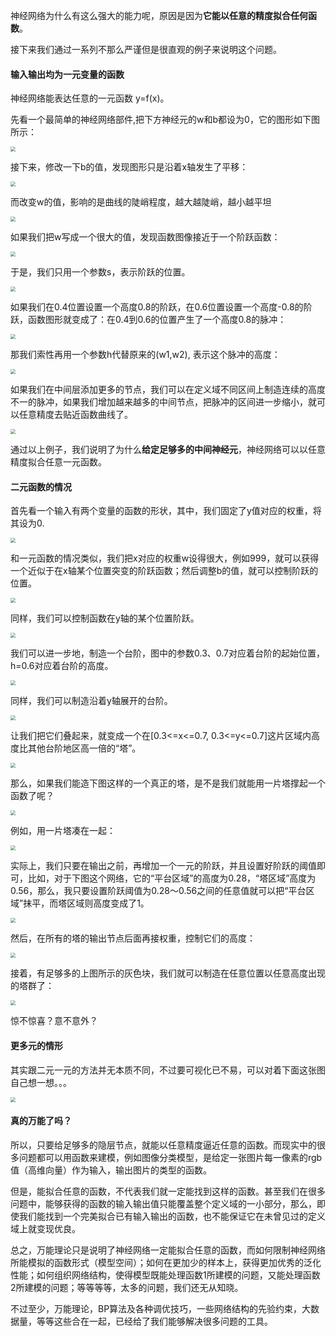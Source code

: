 神经网络为什么有这么强大的能力呢，原因是因为**它能以任意的精度拟合任何函数**。

接下来我们通过一系列不那么严谨但是很直观的例子来说明这个问题。



#### 输入输出均为一元变量的函数

神经网络能表达任意的一元函数 y=f(x)。



先看一个最简单的神经网络部件,把下方神经元的w和b都设为0，它的图形如下图所示：

<img src="./images/nn_func1.png" style="zoom:50%;" />

接下来，修改一下b的值，发现图形只是沿着x轴发生了平移：

<img src="./images/nn_func2.png" style="zoom:50%;" />

而改变w的值，影响的是曲线的陡峭程度，越大越陡峭，越小越平坦

<img src="./images/nn_func3.png" style="zoom:50%;" />

如果我们把w写成一个很大的值，发现函数图像接近于一个阶跃函数：

<img src="./images/nn_func4.png" style="zoom:50%;" />

于是，我们只用一个参数s，表示阶跃的位置。

<img src="./images/nn_func5.png" style="zoom:50%;" />

如果我们在0.4位置设置一个高度0.8的阶跃，在0.6位置设置一个高度-0.8的阶跃，函数图形就变成了：在0.4到0.6的位置产生了一个高度0.8的脉冲：

<img src="./images/nn_func6.png" style="zoom:50%;" />

那我们索性再用一个参数h代替原来的(w1,w2), 表示这个脉冲的高度：

<img src="./images/nn_func7.png" style="zoom:50%;" />

如果我们在中间层添加更多的节点，我们可以在定义域不同区间上制造连续的高度不一的脉冲，如果我们增加越来越多的中间节点，把脉冲的区间进一步缩小，就可以任意精度去贴近函数曲线了。

<img src="./images/nn_func8.png" style="zoom:50%;" />

通过以上例子，我们说明了为什么**给定足够多的中间神经元**，神经网络可以以任意精度拟合任意一元函数。



#### 二元函数的情况

首先看一个输入有两个变量的函数的形状，其中，我们固定了y值对应的权重，将其设为0.

<img src="./images/nn_2d_func1.png" style="zoom:50%;" />

和一元函数的情况类似，我们把x对应的权重w设得很大，例如999，就可以获得一个近似于在x轴某个位置突变的阶跃函数；然后调整b的值，就可以控制阶跃的位置。

<img src="./images/nn_2d_func2.png" style="zoom:50%;" />

同样，我们可以控制函数在y轴的某个位置阶跃。

<img src="./images/nn_2d_func3.png" style="zoom:50%;" />

我们可以进一步地，制造一个台阶，图中的参数0.3、0.7对应着台阶的起始位置，h=0.6对应着台阶的高度。

<img src="./images/nn_2d_func4.png" style="zoom:50%;" />

同样，我们可以制造沿着y轴展开的台阶。

<img src="./images/nn_2d_func5.png" style="zoom:50%;" />

让我们把它们叠起来，就变成一个在[0.3<=x<=0.7, 0.3<=y<=0.7]这片区域内高度比其他台阶地区高一倍的“塔”。

<img src="./images/nn_2d_func6.png" style="zoom:50%;" />

那么，如果我们能造下图这样的一个真正的塔，是不是我们就能用一片塔撑起一个函数了呢？

<img src="./images/nn_2d_func7.png" style="zoom:50%;" />

例如，用一片塔凑在一起：

<img src="./images/nn_2d_func8.png" style="zoom:50%;" />

实际上，我们只要在输出之前，再增加一个一元的阶跃，并且设置好阶跃的阈值即可，比如，对于下图这个网络，它的“平台区域”的高度为0.28，“塔区域”高度为0.56，那么，我只要设置阶跃阈值为0.28～0.56之间的任意值就可以把“平台区域”抹平，而塔区域则高度变成了1。

<img src="./images/nn_2d_func6.png" style="zoom:50%;" />

然后，在所有的塔的输出节点后面再接权重，控制它们的高度：

<img src="./images/nn_2d_func9.png" style="zoom:50%;" />

接着，有足够多的上图所示的灰色块，我们就可以制造在任意位置以任意高度出现的塔群了：

<img src="./images/nn_2d_func8.png" style="zoom:50%;" />

惊不惊喜？意不意外？



#### 更多元的情形

其实跟二元一元的方法并无本质不同，不过要可视化已不易，可以对着下面这张图自己想一想。。。

<img src="./images/nn_3d_func1.png" style="zoom:50%;" />



#### 真的万能了吗？

所以，只要给足够多的隐层节点，就能以任意精度逼近任意的函数。而现实中的很多问题都可以用函数来建模，例如图像分类模型，是给定一张图片每一像素的rgb值（高维向量）作为输入，输出图片的类型的函数。

但是，能拟合任意的函数，不代表我们就一定能找到这样的函数。甚至我们在很多问题中，能够获得的函数的输入输出值只能覆盖整个定义域的一小部分，那么，即使我们能找到一个完美拟合已有输入输出的函数，也不能保证它在未曾见过的定义域上就变现优良。

总之，万能理论只是说明了神经网络一定能拟合任意的函数，而如何限制神经网络所能模拟的函数形式（模型空间）；如何在更加少的样本上，获得更加优秀的泛化性能；如何组织网络结构，使得模型既能处理函数1所建模的问题，又能处理函数2所建模的问题；等等等等，太多的问题，我们还无从知晓。

不过至少，万能理论，BP算法及各种调优技巧，一些网络结构的先验约束，大数据量，等等这些合在一起，已经给了我们能够解决很多问题的工具。